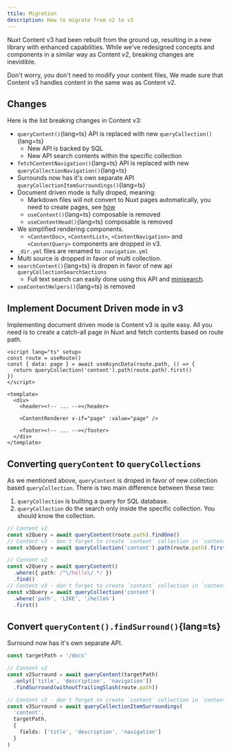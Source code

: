 ```yaml
---
ttile: Migration
description: How to migrate from v2 to v3
---
```


Nuxt Content v3 had been rebuilt from the ground up, resulting in a new library with enhanced capabilities. While we've redesigned concepts and components in a similar way as Content v2, breaking changes are inevidible. 

Don't worry, you don't need to modify your content files, We made sure that Content v3 handles content in the same was as Content v2.

## Changes

Here is the list breaking changes in Content v3:

- `queryContent()`{lang=ts} API is replaced with new `queryCollection()`{lang=ts}
  - New API is backed by SQL
  - New API search contents within the specific collection
- `fetchContentNavigation()`{lang=ts} API is replaced with new `queryCollectionNavigation()`{lang=ts}
- Surrounds now has it's own separate API `queryCollectionItemSurroundings()`{lang=ts}
- Document driven mode is fully droped, meaning:
  - Markdown files will not convert to Nuxt pages automatically, you need to create pages, see [how](/components/content-renderer#example)
  - `useContent()`{lang=ts} composable is removed
  - `useContentHead()`{lang=ts} composable is removed
- We simplified rendering components.
  - `<ContentDoc>`, `<ContentList>`, `<ContentNavigation>` and `<ContentQuery>` components are dropped in v3.
- `_dir.yml` files are renamed to `.navigation.yml`
- Multi source is dropped in favor of multi collection.
- `searchContent()`{lang=ts} is dropen in favor of new api `queryCollectionSearchSections`
  - Full text search can easily done using this API and [minisearch](https://www.npmjs.com/package/minisearch).
- `useContentHelpers()`{lang=ts} is removed


## Implement Document Driven mode in v3

Implementing document driven mode is Content v3 is quite easy. All you need is to create a catch-all page in Nuxt and fetch contents based on route path.


```vue [[...slug\\].vue]
<script lang="ts" setup>
const route = useRoute()
const { data: page } = await useAsyncData(route.path, () => {
  return queryCollection('content').path(route.path).first()
})
</script>

<template>
  <div>
    <header><!-- ... --></header>

    <ContentRenderer v-if="page" :value="page" />

    <footer><!-- ... --></footer>
  </div>
</template>
```

## Converting `queryContent` to `queryCollections`

As we mentioned above, `queryContent` is droped in favor of new collection based `queryCollection`. There is two main difference between these two:

1. `queryCollection` is builting a query for SQL database.
2. `queryCollection` do the search only inside the specific collection. You should know the collection.



```ts [Find content with path]
// Content v2
const v2Query = await queryContent(route.path).findOne()
// Content v3 - don't forget to create `content` collection in `content.config.ts`
const v3Query = await queryCollection('content').path(route.path).first()
```


```ts [Find contents with custom filter]
// Content v2
const v2Query = await queryContent()
  .where({ path: /^\/hello\/.*/ })
  .find()
// Content v3 - don't forget to create `content` collection in `content.config.ts`
const v3Query = await queryCollection('content')
  .where('path', 'LIKE', '/hello%')
  .first()
```


## Convert `queryContent().findSurround()`{lang=ts}

Surround now has it's own separate API.

```ts
const targetPath = '/docs'

// Content v2
const v2Surround = await queryContent(targetPath)
  .only(['title', 'description', 'navigation'])
  .findSurround(withoutTrailingSlash(route.path))

// Content v3 - don't forget to create `content` collection in `content.config.ts`
const v3Surround = await queryCollectionItemSurroundings(
  'content', 
  targetPath,
  {
    fields: ['title', 'description', 'navigation']
  }
)
```
